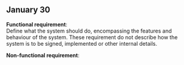 


## January 30 

**Functional requirement**:   
Define what the system should do, encompassing the features and behaviour of the system.
These requirement do not describe how the system is to be signed, implemented or other internal details.


**Non-functional requirement**:
